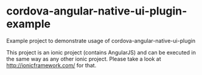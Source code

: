 # cordova-angular-native-ui-plugin-example
Example project to demonstrate usage of cordova-angular-native-ui-plugin

This project is an ionic project (contains AngularJS) and can be executed in the same way as any other ionic project.
Please take a look at http://ionicframework.com/ for that.

